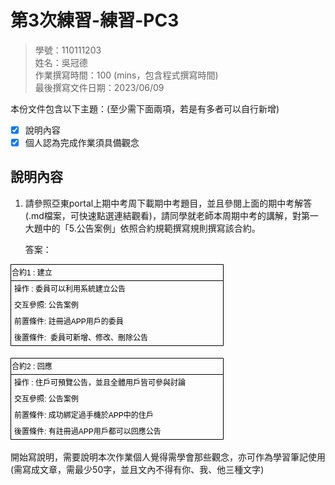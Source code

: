 # 第3次練習-練習-PC3
>
>學號：110111203
><br />
>姓名：吳冠德
><br />
>作業撰寫時間：100 (mins，包含程式撰寫時間)
><br />
>最後撰寫文件日期：2023/06/09
>

本份文件包含以下主題：(至少需下面兩項，若是有多者可以自行新增)
- [x] 說明內容
- [x] 個人認為完成作業須具備觀念

## 說明內容

1. 請參照亞東portal上期中考周下載期中考題目，並且參閱上面的期中考解答(.md檔案，可快速點選連結觀看)，請同學就老師本周期中考的講解，對第一大題中的「5.公告案例」依照合約規範撰寫規則撰寫該合約。

    答案：
        
<svg xmlns="http://www.w3.org/2000/svg" xmlns:xlink="http://www.w3.org/1999/xlink" version="1.1" width="341px" viewBox="-0.5 -0.5 341 284" content="&lt;mxfile&gt;&lt;diagram id=&quot;9tPoMudD0EsFpAGn6Bpd&quot; name=&quot;第1頁&quot;&gt;&lt;mxGraphModel dx=&quot;1130&quot; dy=&quot;792&quot; grid=&quot;1&quot; gridSize=&quot;10&quot; guides=&quot;1&quot; tooltips=&quot;1&quot; connect=&quot;1&quot; arrows=&quot;1&quot; fold=&quot;1&quot; page=&quot;1&quot; pageScale=&quot;1&quot; pageWidth=&quot;827&quot; pageHeight=&quot;1169&quot; math=&quot;0&quot; shadow=&quot;0&quot;&gt;&lt;root&gt;&lt;mxCell id=&quot;0&quot;/&gt;&lt;mxCell id=&quot;1&quot; parent=&quot;0&quot;/&gt;&lt;mxCell id=&quot;5&quot; value=&quot;合約1 : 建立&quot; style=&quot;swimlane;fontStyle=0;childLayout=stackLayout;horizontal=1;startSize=26;fillColor=none;horizontalStack=0;resizeParent=1;resizeParentMax=0;resizeLast=0;collapsible=1;marginBottom=0;align=left;&quot; parent=&quot;1&quot; vertex=&quot;1&quot;&gt;&lt;mxGeometry x=&quot;210&quot; y=&quot;10&quot; width=&quot;340&quot; height=&quot;130&quot; as=&quot;geometry&quot;/&gt;&lt;/mxCell&gt;&lt;mxCell id=&quot;6&quot; value=&quot;操作 : 委員可以利用系統建立公告&quot; style=&quot;text;strokeColor=none;fillColor=none;align=left;verticalAlign=top;spacingLeft=4;spacingRight=4;overflow=hidden;rotatable=0;points=[[0,0.5],[1,0.5]];portConstraint=eastwest;&quot; parent=&quot;5&quot; vertex=&quot;1&quot;&gt;&lt;mxGeometry y=&quot;26&quot; width=&quot;340&quot; height=&quot;26&quot; as=&quot;geometry&quot;/&gt;&lt;/mxCell&gt;&lt;mxCell id=&quot;7&quot; value=&quot;交互參照: 公告案例&quot; style=&quot;text;strokeColor=none;fillColor=none;align=left;verticalAlign=top;spacingLeft=4;spacingRight=4;overflow=hidden;rotatable=0;points=[[0,0.5],[1,0.5]];portConstraint=eastwest;&quot; parent=&quot;5&quot; vertex=&quot;1&quot;&gt;&lt;mxGeometry y=&quot;52&quot; width=&quot;340&quot; height=&quot;26&quot; as=&quot;geometry&quot;/&gt;&lt;/mxCell&gt;&lt;mxCell id=&quot;8&quot; value=&quot;前置條件: 註冊過APP用戶的委員&quot; style=&quot;text;strokeColor=none;fillColor=none;align=left;verticalAlign=top;spacingLeft=4;spacingRight=4;overflow=hidden;rotatable=0;points=[[0,0.5],[1,0.5]];portConstraint=eastwest;&quot; parent=&quot;5&quot; vertex=&quot;1&quot;&gt;&lt;mxGeometry y=&quot;78&quot; width=&quot;340&quot; height=&quot;26&quot; as=&quot;geometry&quot;/&gt;&lt;/mxCell&gt;&lt;mxCell id=&quot;10&quot; value=&quot;後置條件:  委員可新增、修改、刪除公告&quot; style=&quot;text;strokeColor=none;fillColor=none;align=left;verticalAlign=top;spacingLeft=4;spacingRight=4;overflow=hidden;rotatable=0;points=[[0,0.5],[1,0.5]];portConstraint=eastwest;&quot; parent=&quot;5&quot; vertex=&quot;1&quot;&gt;&lt;mxGeometry y=&quot;104&quot; width=&quot;340&quot; height=&quot;26&quot; as=&quot;geometry&quot;/&gt;&lt;/mxCell&gt;&lt;mxCell id=&quot;11&quot; value=&quot;合約2 : 回應&quot; style=&quot;swimlane;fontStyle=0;childLayout=stackLayout;horizontal=1;startSize=26;fillColor=none;horizontalStack=0;resizeParent=1;resizeParentMax=0;resizeLast=0;collapsible=1;marginBottom=0;align=left;&quot; parent=&quot;1&quot; vertex=&quot;1&quot;&gt;&lt;mxGeometry x=&quot;210&quot; y=&quot;160&quot; width=&quot;340&quot; height=&quot;130&quot; as=&quot;geometry&quot;/&gt;&lt;/mxCell&gt;&lt;mxCell id=&quot;12&quot; value=&quot;操作 : 住戶可預覽公告，並且全體用戶皆可參與討論&quot; style=&quot;text;strokeColor=none;fillColor=none;align=left;verticalAlign=top;spacingLeft=4;spacingRight=4;overflow=hidden;rotatable=0;points=[[0,0.5],[1,0.5]];portConstraint=eastwest;&quot; parent=&quot;11&quot; vertex=&quot;1&quot;&gt;&lt;mxGeometry y=&quot;26&quot; width=&quot;340&quot; height=&quot;26&quot; as=&quot;geometry&quot;/&gt;&lt;/mxCell&gt;&lt;mxCell id=&quot;13&quot; value=&quot;交互參照: 公告案例&quot; style=&quot;text;strokeColor=none;fillColor=none;align=left;verticalAlign=top;spacingLeft=4;spacingRight=4;overflow=hidden;rotatable=0;points=[[0,0.5],[1,0.5]];portConstraint=eastwest;&quot; parent=&quot;11&quot; vertex=&quot;1&quot;&gt;&lt;mxGeometry y=&quot;52&quot; width=&quot;340&quot; height=&quot;26&quot; as=&quot;geometry&quot;/&gt;&lt;/mxCell&gt;&lt;mxCell id=&quot;14&quot; value=&quot;前置條件: 成功綁定過手機於APP中的住戶&quot; style=&quot;text;strokeColor=none;fillColor=none;align=left;verticalAlign=top;spacingLeft=4;spacingRight=4;overflow=hidden;rotatable=0;points=[[0,0.5],[1,0.5]];portConstraint=eastwest;&quot; parent=&quot;11&quot; vertex=&quot;1&quot;&gt;&lt;mxGeometry y=&quot;78&quot; width=&quot;340&quot; height=&quot;26&quot; as=&quot;geometry&quot;/&gt;&lt;/mxCell&gt;&lt;mxCell id=&quot;15&quot; value=&quot;後置條件: 有註冊過APP用戶都可以回應公告&quot; style=&quot;text;strokeColor=none;fillColor=none;align=left;verticalAlign=top;spacingLeft=4;spacingRight=4;overflow=hidden;rotatable=0;points=[[0,0.5],[1,0.5]];portConstraint=eastwest;&quot; parent=&quot;11&quot; vertex=&quot;1&quot;&gt;&lt;mxGeometry y=&quot;104&quot; width=&quot;340&quot; height=&quot;26&quot; as=&quot;geometry&quot;/&gt;&lt;/mxCell&gt;&lt;/root&gt;&lt;/mxGraphModel&gt;&lt;/diagram&gt;&lt;/mxfile&gt;" onclick="(function(svg){var src=window.event.target||window.event.srcElement;while (src!=null&amp;&amp;src.nodeName.toLowerCase()!='a'){src=src.parentNode;}if(src==null){if(svg.wnd!=null&amp;&amp;!svg.wnd.closed){svg.wnd.focus();}else{var r=function(evt){if(evt.data=='ready'&amp;&amp;evt.source==svg.wnd){svg.wnd.postMessage(decodeURIComponent(svg.getAttribute('content')),'*');window.removeEventListener('message',r);}};window.addEventListener('message',r);svg.wnd=window.open('https://viewer.diagrams.net/?client=1&amp;page=0&amp;edit=_blank');}}})(this);" style="cursor:pointer;max-width:100%;max-height:284px;"><defs><clipPath id="mx-clip-4-31-332-26-0"><rect x="4" y="31" width="332" height="26"/></clipPath><clipPath id="mx-clip-4-57-332-26-0"><rect x="4" y="57" width="332" height="26"/></clipPath><clipPath id="mx-clip-4-83-332-26-0"><rect x="4" y="83" width="332" height="26"/></clipPath><clipPath id="mx-clip-4-109-332-26-0"><rect x="4" y="109" width="332" height="26"/></clipPath><clipPath id="mx-clip-4-181-332-26-0"><rect x="4" y="181" width="332" height="26"/></clipPath><clipPath id="mx-clip-4-207-332-26-0"><rect x="4" y="207" width="332" height="26"/></clipPath><clipPath id="mx-clip-4-233-332-26-0"><rect x="4" y="233" width="332" height="26"/></clipPath><clipPath id="mx-clip-4-259-332-26-0"><rect x="4" y="259" width="332" height="26"/></clipPath></defs><g><path d="M 0 26 L 0 0 L 340 0 L 340 26" fill="none" stroke="rgb(0, 0, 0)" stroke-miterlimit="10" pointer-events="all"/><path d="M 0 26 L 0 130 L 340 130 L 340 26" fill="none" stroke="rgb(0, 0, 0)" stroke-miterlimit="10" pointer-events="none"/><path d="M 0 26 L 340 26" fill="none" stroke="rgb(0, 0, 0)" stroke-miterlimit="10" pointer-events="none"/><g fill="rgb(0, 0, 0)" font-family="Helvetica" pointer-events="none" font-size="12px"><text x="1.5" y="17.5">合約1 : 建立</text></g><g fill="rgb(0, 0, 0)" font-family="Helvetica" pointer-events="none" clip-path="url(#mx-clip-4-31-332-26-0)" font-size="12px"><text x="5.5" y="43.5">操作 : 委員可以利用系統建立公告</text></g><g fill="rgb(0, 0, 0)" font-family="Helvetica" pointer-events="none" clip-path="url(#mx-clip-4-57-332-26-0)" font-size="12px"><text x="5.5" y="69.5">交互參照: 公告案例</text></g><g fill="rgb(0, 0, 0)" font-family="Helvetica" pointer-events="none" clip-path="url(#mx-clip-4-83-332-26-0)" font-size="12px"><text x="5.5" y="95.5">前置條件: 註冊過APP用戶的委員</text></g><g fill="rgb(0, 0, 0)" font-family="Helvetica" pointer-events="none" clip-path="url(#mx-clip-4-109-332-26-0)" font-size="12px"><text x="5.5" y="121.5">後置條件:  委員可新增、修改、刪除公告</text></g><path d="M 0 176 L 0 150 L 340 150 L 340 176" fill="none" stroke="rgb(0, 0, 0)" stroke-miterlimit="10" pointer-events="none"/><path d="M 0 176 L 0 280 L 340 280 L 340 176" fill="none" stroke="rgb(0, 0, 0)" stroke-miterlimit="10" pointer-events="none"/><path d="M 0 176 L 340 176" fill="none" stroke="rgb(0, 0, 0)" stroke-miterlimit="10" pointer-events="none"/><g fill="rgb(0, 0, 0)" font-family="Helvetica" pointer-events="none" font-size="12px"><text x="1.5" y="167.5">合約2 : 回應</text></g><g fill="rgb(0, 0, 0)" font-family="Helvetica" pointer-events="none" clip-path="url(#mx-clip-4-181-332-26-0)" font-size="12px"><text x="5.5" y="193.5">操作 : 住戶可預覽公告，並且全體用戶皆可參與討論</text></g><g fill="rgb(0, 0, 0)" font-family="Helvetica" pointer-events="none" clip-path="url(#mx-clip-4-207-332-26-0)" font-size="12px"><text x="5.5" y="219.5">交互參照: 公告案例</text></g><g fill="rgb(0, 0, 0)" font-family="Helvetica" pointer-events="none" clip-path="url(#mx-clip-4-233-332-26-0)" font-size="12px"><text x="5.5" y="245.5">前置條件: 成功綁定過手機於APP中的住戶</text></g><g fill="rgb(0, 0, 0)" font-family="Helvetica" pointer-events="none" clip-path="url(#mx-clip-4-259-332-26-0)" font-size="12px"><text x="5.5" y="271.5">後置條件: 有註冊過APP用戶都可以回應公告</text></g></g></svg>

開始寫說明，需要說明本次作業個人覺得需學會那些觀念，亦可作為學習筆記使用 (需寫成文章，需最少50字，並且文內不得有你、我、他三種文字)
